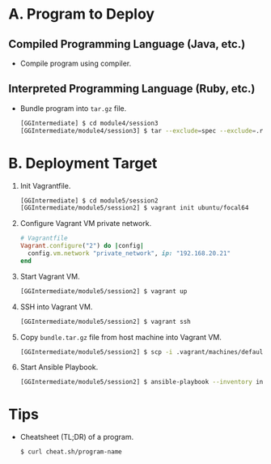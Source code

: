 # A. Program to Deploy

## Compiled Programming Language (Java, etc.)

- Compile program using compiler.

## Interpreted Programming Language (Ruby, etc.)

- Bundle program into `tar.gz` file.

  ```bash
  [GGIntermediate] $ cd module4/session3
  [GGIntermediate/module4/session3] $ tar --exclude=spec --exclude=.rspec -czvf ../../module5/session2/bundle.tar.gz .
  ```

# B. Deployment Target

1. Init Vagrantfile.

   ```bash
   [GGIntermediate] $ cd module5/session2
   [GGIntermediate/module5/session2] $ vagrant init ubuntu/focal64
   ```

2. Configure Vagrant VM private network.

   ```ruby
   # Vagrantfile
   Vagrant.configure("2") do |config|
     config.vm.network "private_network", ip: "192.168.20.21"
   end
   ```

3. Start Vagrant VM.

   ```bash
   [GGIntermediate/module5/session2] $ vagrant up
   ```

4. SSH into Vagrant VM.

   ```bash
   [GGIntermediate/module5/session2] $ vagrant ssh
   ```

5. Copy `bundle.tar.gz` file from host machine into Vagrant VM.

   ```bash
   [GGIntermediate/module5/session2] $ scp -i .vagrant/machines/default/virtualbox/private_key bundle.tar.gz vagrant@192.168.20.21:/home/vagrant/app
   ```

6. Start Ansible Playbook.

   ```bash
   [GGIntermediate/module5/session2] $ ansible-playbook --inventory inventory.yml --user vagrant --private-key .vagrant/machines/default/virtualbox/private_key playbook.yml
   ```

# Tips

- Cheatsheet (TL;DR) of a program.

  ```bash
  $ curl cheat.sh/program-name
  ```
